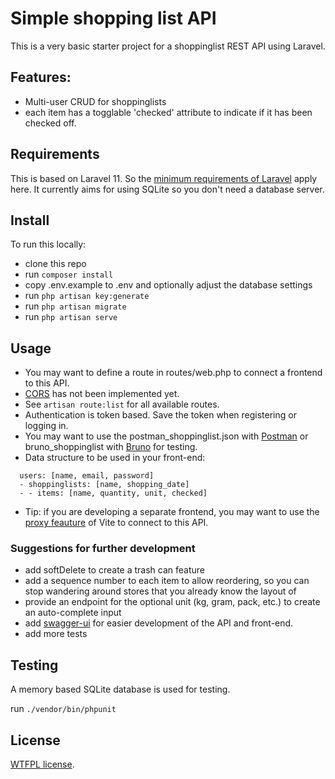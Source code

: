 # Simple shopping list API

This is a very basic starter project for a shoppinglist REST API using Laravel. 

## Features: 
  - Multi-user CRUD for shoppinglists
  - each item has a togglable 'checked' attribute to indicate if it has been checked off.

## Requirements

This is based on Laravel 11. So the [minimum requirements of Laravel](https://laravel.com/docs/11.x/deployment#server-requirements) apply here. It currently aims for using SQLite so you don't need a database server.

## Install
To run this locally:
 - clone this repo 
 - run 
   ```composer install```
- copy .env.example to .env and optionally adjust the database settings
 - run 
   ```php artisan key:generate```
 - run 
   ```php artisan migrate```
 - run 
   ```php artisan serve```

## Usage
 - You may want to define a route in routes/web.php to connect a frontend to this API.
 - [CORS](https://laravel.com/docs/11.x/routing#cors) has not been implemented yet.
 - See ```artisan route:list``` for all available routes.
 - Authentication is token based. Save the token when registering or logging in. 
 - You may want to use the postman_shoppinglist.json with [Postman](https://www.postman.com) or bruno_shoppinglist with [Bruno](https://www.usebruno.com) for testing. 
 - Data structure to be used in your front-end: 
  ```
    users: [name, email, password]
    - shoppinglists: [name, shopping_date]
    - - items: [name, quantity, unit, checked]
  ```
 - Tip: if you are developing a separate frontend, you may want to use the [proxy feauture](https://vitejs.dev/config/server-options#server-proxy) of Vite to connect to this API. 

### Suggestions for further development
 - add softDelete to create a trash can feature 
 - add a sequence number to each item to allow reordering, so you can stop wandering around stores that you already know the layout of 
 - provide an endpoint for the optional unit (kg, gram, pack, etc.) to create an auto-complete input 
 - add [swagger-ui](https://swagger.io/tools/swagger-ui/) for easier development of the API and front-end.
 - add more tests

## Testing
A memory based SQLite database is used for testing.

run ```./vendor/bin/phpunit```


## License
[WTFPL license](https://en.wikipedia.org/wiki/WTFPL).
